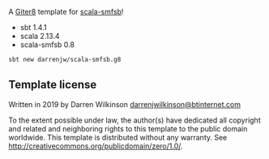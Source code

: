 A [Giter8](http://www.foundweekends.org/giter8/) template for [scala-smfsb](https://github.com/darrenjw/scala-smfsb)!

* sbt 1.4.1
* scala 2.13.4
* scala-smfsb 0.8

```bash
sbt new darrenjw/scala-smfsb.g8
```

Template license
----------------
Written in 2019 by Darren Wilkinson darrenjwilkinson@btinternet.com

To the extent possible under law, the author(s) have dedicated all copyright and related
and neighboring rights to this template to the public domain worldwide.
This template is distributed without any warranty. See <http://creativecommons.org/publicdomain/zero/1.0/>.

[g8]: http://www.foundweekends.org/giter8/

